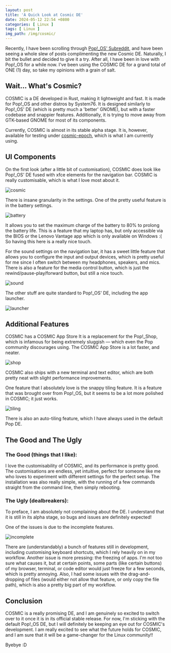 ```yaml
---
layout: post
title: 'A Quick Look at Cosmic DE'
date: 2024-05-12 22:54 +0800
categories: [ Linux ]
tags: [ Linux ]
img_path: /img/cosmic/
---
```


Recently, I have been scrolling through [Pop!_OS' Subreddit](https://www.reddit.com/r/pop_os/), and have been seeing a
whole slew of posts complimenting the new Cosmic DE. Naturally, I bit the bullet and decided to give it a try. After
all, I have been in love with Pop!_OS for a while now. I've been using the COSMIC DE for a grand total of ONE (1) day,
so take my opinions with a grain of salt.

## Wait... What's Cosmic?

COSMIC is a DE developed in Rust, making it lightweight and fast. It is made for Pop!_OS and other distros by System76.
It is designed similarly to Pop!_OS' DE (which is pretty much a 'better' GNOME), but with a faster codebase and snappier
features. Additionally, it is trying to move away from GTK-based GNOME for most of its components.

Currently, COSMIC is almost in its stable alpha stage. It is, however, available for testing
under [cosmic-epoch](https://github.com/pop-os/cosmic-epoch), which is what I am currently using.

## UI Components

On the first look (after a little bit of customisation), COSMIC does look like Pop!_OS' DE fused with xfce elements for
the navigation bar. COSMIC is really customisable, which is what I love most about it.

![cosmic](cosmic.png)

There is insane granularity in the settings. One of the pretty useful feature is in the battery settings.

![battery](battery.png)

It allows you to set the maximum charge of the battery to 80% to prolong the battery life. This is a feature that my
laptop has, but only accessible via the BIOS or the Lenovo Vantage app which is only available on Windows :( So having
this here is a really nice touch.

For the sound settings on the navigation bar, it has a sweet little feature that allows you to configure the input and
output devices, which is pretty useful for me since I often switch between my headphones, speakers, and mics. There is
also a feature for the media control button, which is just the rewind/pause-play/forward button, but still a nice touch.

![sound](sound.png)

The other stuff are quite standard to Pop!_OS' DE, including the app launcher.

![launcher](launcher.png)

## Additional Features

COSMIC has a COSMIC App Store It is a replacement for the Pop!_Shop, which is infamous for being
extremely sluggish — which even the Pop community discourages using. The COSMIC App Store is a lot faster, and neater.

![shop](shop.png)

COSMIC also ships with a new terminal and text editor, which are both pretty neat with slight performance improvements.

One feature that I absolutely love is the snappy tiling feature. It is a feature that was brought over from Pop!_OS, but
it seems to be a lot more polished in COSMIC; it just works.

![tiling](tiling.png)

There is also an auto-tiling feature, which I have always used in the default Pop DE.

## The Good and The Ugly

### The Good (things that I like):

I love the customisability of COSMIC, and its performance is pretty good. The customisations are endless, yet intuitive,
perfect for someone like me who loves to experiment with different settings for the perfect setup. The installation was
also really simple, with the running of a few commands straight from the command line, then simply rebooting.

### The Ugly (dealbreakers):

To preface, I am absolutely not complaining about the DE. I understand that it is still in its alpha stage, so bugs and
issues are definitely expected!

One of the issues is due to the incomplete features.

![incomplete](dev.png)

There are (understandably) a bunch of features still in development, including customising keyboard shortcuts, which I
rely heavily on in my workflow. Another issue is more pressing: the freezing of apps. I'm not too sure what causes it,
but at certain points, some parts (like certain buttons) of my browser, terminal, or code editor would just freeze for a
few seconds, which is pretty annoying. Also, I had some issues with the drag-and-dropping of files (would either not
allow that feature, or only copy the file path), which is also a pretty big part of my workflow.

## Conclusion

COSMIC is a really promising DE, and I am genuinely so excited to switch over to it once it is in its official stable
release. For now, I'm sticking with the default Pop!_OS DE, but I will definitely be keeping an eye out for COSMIC's
development. I am really excited to see what the future holds for COSMIC, and I am sure that it will be a game-changer
for the Linux community!!

Byebye :D
